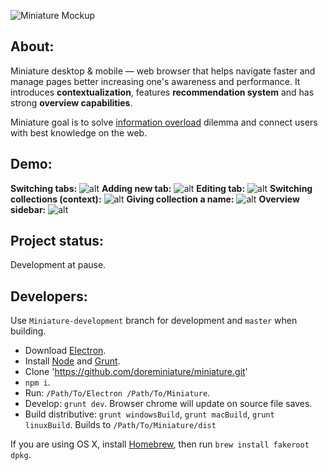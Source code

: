![Miniature Mockup](https://i.imgur.com/9Rshss4.png)


About:
------

Miniature desktop & mobile — web browser that helps navigate faster and manage pages better increasing one's awareness and performance.
It introduces **contextualization**, features **recommendation system** and has strong **overview capabilities**.

Miniature goal is to solve [information overload](https://en.wikipedia.org/wiki/Information_overload) dilemma and connect users with best knowledge on the web.

Demo:
------
**Switching tabs:**
![alt](http://i.imgur.com/KIRRR0k.gif)
**Adding new tab:**
![alt](http://i.imgur.com/sp29dG2.gif)
**Editing tab:**
![alt](http://i.imgur.com/JlyS7wA.gif)
**Switching collections (context):**
![alt](http://i.imgur.com/HMKNFh5.gif)
**Giving collection a name:**
![alt](http://i.imgur.com/DmxFVkf.gif)
**Overview sidebar:**
![alt](http://i.imgur.com/5mlJEjA.gif)

Project status:
------

Development at pause.


Developers:
------

Use `Miniature-development` branch for development and `master` when building.

* Download [Electron](https://github.com/electron/electron/releases).
* Install [Node](https://nodejs.org) and [Grunt](http://gruntjs.com).
* Clone 'https://github.com/doreminiature/miniature.git'
* `npm i`.
* Run: `/Path/To/Electron /Path/To/Miniature`.
* Develop: `grunt dev`. Browser chrome will update on source file saves.
* Build distributive: `grunt windowsBuild`, `grunt macBuild`, `grunt linuxBuild`. Builds to `/Path/To/Miniature/dist`

If you are using OS X, install [Homebrew](http://brew.sh), then run `brew install fakeroot dpkg`.